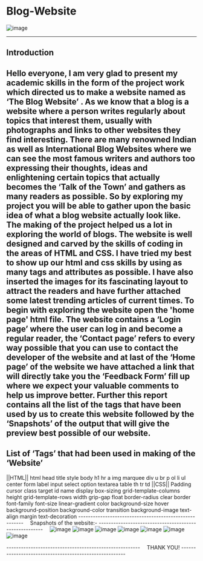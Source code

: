 # Blog-Website
![image](https://user-images.githubusercontent.com/83708248/142137625-9834a979-2c27-468d-baef-1d7b613dd0f6.png)


-------------------------------------------------------
Introduction
-------------------------------------------------------
Hello everyone,
I am very glad to present my academic skills in the form of the project work which directed us to make a website named as ‘The Blog Website’ . As we know that a blog is a website where a person writes regularly about topics that interest them, usually with photographs and links to other websites they find interesting. There are many renowned Indian as well as International Blog Websites where we can see the most famous writers and authors too expressing their thoughts, ideas and enlightening certain topics that actually becomes the ‘Talk of the Town’ and gathers as many readers as possible.
	So by exploring my project you will be able to gather upon the basic idea of what a blog website actually look like. The making of the project helped us a lot in exploring the world of blogs. The website is well designed and carved by the skills of coding in the areas of HTML and CSS. I have tried my best to show up our html and css skills by using as many tags and attributes as possible. I have also inserted the images for its fascinating layout to attract the readers and have further attached some latest trending articles of current times. To begin with exploring the website open the 'home page' html file. The website contains a ‘Login page’ where the user can log in and become a regular reader, the ‘Contact page’ refers to every way possible that you can use to contact the developer of the website and at last of the ‘Home page’ of the website we have attached a link that will directly take you the ‘Feedback Form’ fill up where we expect your valuable comments to help us improve better.
	Further this report contains all the list of the tags that have been used by us to create this website followed by the ‘Snapshots’ of the output that will give the preview best possible of our website.
-------------------------------------------------------
List of ‘Tags’ that had been used in making of the ‘Website’
-------------------------------------------------------
         
||HTML||
html							head
title							style
body						        h1
hr							a
img							marquee
div							u
br							p
ol							li
ul							center
form						label
input						select
option						textarea
table						th
tr						td
          ||CSS||
Padding 						cursor
class							target
id							name
display 						box-sizing
grid-template-columns 				height
grid-template-rows 					width
grip-gap 						float
border-radius 						clear
border 							font-family
font-size 						linear-gradient
color 							background-size
hover 							background-position
background-color 					transition
background-image 					text-align 
margin 						text-decoration
------------------------------------------------------- 
Snapshots of the website:-
------------------------------------------------------- 
![image](https://user-images.githubusercontent.com/83708248/142137308-77a3edaa-1fb3-4a37-a09d-402414507707.png)
![image](https://user-images.githubusercontent.com/83708248/142137326-8d6a86eb-7397-40df-8ab0-e0f04c1eb3c1.png)
![image](https://user-images.githubusercontent.com/83708248/142137373-07cf345f-2106-4a83-a6ab-a707a9816932.png)
![image](https://user-images.githubusercontent.com/83708248/142137418-4a6112c4-ff6f-4a6f-9d37-8fcaf8a31d1a.png)
![image](https://user-images.githubusercontent.com/83708248/142137450-6827d2f2-c3e1-4718-a9a9-b83e60dc51c5.png)
![image](https://user-images.githubusercontent.com/83708248/142137477-02a3205e-bfa4-40f6-a057-ba131acc203c.png)
![image](https://user-images.githubusercontent.com/83708248/142137526-69ab230d-0047-4498-80e3-42142380a912.png)


------------------------------------------------------- 
                THANK YOU!
------------------------------------------------------- 

